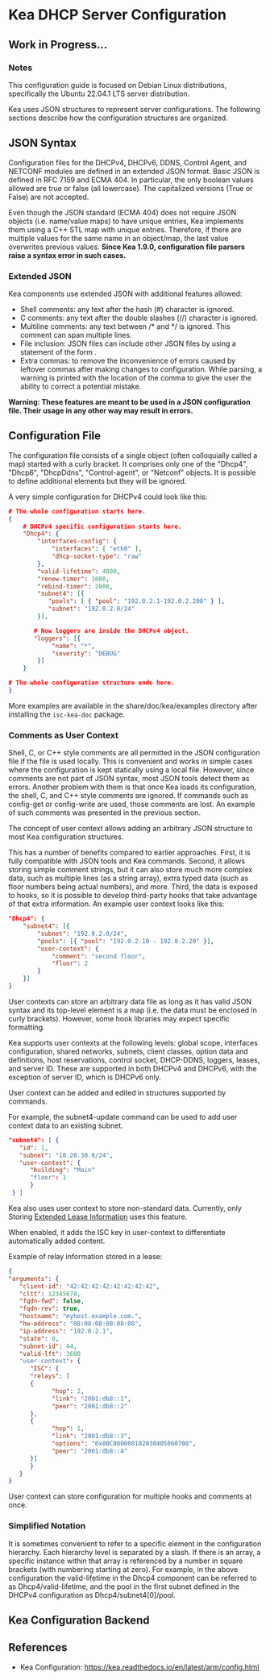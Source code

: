 Kea DHCP Server Configuration
=============================

## Work in Progress...

### Notes

This configuration guide is focused on Debian Linux distributions, specifically the Ubuntu 22.04.1 LTS server distribution.

Kea uses JSON structures to represent server configurations. The following sections describe how the configuration structures are organized.

## JSON Syntax

Configuration files for the DHCPv4, DHCPv6, DDNS, Control Agent, and NETCONF modules are defined in an extended JSON format. Basic JSON is defined in RFC 7159 and ECMA 404. In particular, the only boolean values allowed are true or false (all lowercase). The capitalized versions (True or False) are not accepted.

Even though the JSON standard (ECMA 404) does not require JSON objects (i.e. name/value maps) to have unique entries, Kea implements them using a C++ STL map with unique entries. Therefore, if there are multiple values for the same name in an object/map, the last value overwrites previous values. **Since Kea 1.9.0, configuration file parsers raise a syntax error in such cases.**

### Extended JSON

Kea components use extended JSON with additional features allowed:
- Shell comments: any text after the hash (#) character is ignored.
- C comments: any text after the double slashes (//) character is ignored.
- Multiline comments: any text between /* and */ is ignored. This comment can span multiple lines.
- File inclusion: JSON files can include other JSON files by using a statement of the form <?include "file.json"?>.
- Extra commas: to remove the inconvenience of errors caused by leftover commas after making changes to configuration. While parsing, a warning is printed with the location of the comma to give the user the ability to correct a potential mistake.

**Warning: These features are meant to be used in a JSON configuration file. Their usage in any other way may result in errors.**

## Configuration File

The configuration file consists of a single object (often colloquially called a map) started with a curly bracket. It comprises only one of the "Dhcp4", "Dhcp6", "DhcpDdns", "Control-agent", or "Netconf" objects. It is possible to define additional elements but they will be ignored.

A very simple configuration for DHCPv4 could look like this:

```json
# The whole configuration starts here.
{
    # DHCPv4 specific configuration starts here.
    "Dhcp4": {
        "interfaces-config": {
            "interfaces": [ "eth0" ],
            "dhcp-socket-type": "raw"
        },
        "valid-lifetime": 4000,
        "renew-timer": 1000,
        "rebind-timer": 2000,
        "subnet4": [{
           "pools": [ { "pool": "192.0.2.1-192.0.2.200" } ],
           "subnet": "192.0.2.0/24"
        }],

       # Now loggers are inside the DHCPv4 object.
       "loggers": [{
            "name": "*",
            "severity": "DEBUG"
        }]
    }

# The whole configuration structure ends here.
}
```

More examples are available in the share/doc/kea/examples directory after installing the `isc-kea-doc` package.

### Comments as User Context

Shell, C, or C++ style comments are all permitted in the JSON configuration file if the file is used locally. This is convenient and works in simple cases where the configuration is kept statically using a local file. However, since comments are not part of JSON syntax, most JSON tools detect them as errors. Another problem with them is that once Kea loads its configuration, the shell, C, and C++ style comments are ignored. If commands such as config-get or config-write are used, those comments are lost. An example of such comments was presented in the previous section.

The concept of user context allows adding an arbitrary JSON structure to most Kea configuration structures.

This has a number of benefits compared to earlier approaches. First, it is fully compatible with JSON tools and Kea commands. Second, it allows storing simple comment strings, but it can also store much more complex data, such as multiple lines (as a string array), extra typed data (such as floor numbers being actual numbers), and more. Third, the data is exposed to hooks, so it is possible to develop third-party hooks that take advantage of that extra information. An example user context looks like this:

```json
"Dhcp4": {
    "subnet4": [{
        "subnet": "192.0.2.0/24",
        "pools": [{ "pool": "192.0.2.10 - 192.0.2.20" }],
        "user-context": {
            "comment": "second floor",
            "floor": 2
        }
    }]
}
```

User contexts can store an arbitrary data file as long as it has valid JSON syntax and its top-level element is a map (i.e. the data must be enclosed in curly brackets). However, some hook libraries may expect specific formatting.

Kea supports user contexts at the following levels: global scope, interfaces configuration, shared networks, subnets, client classes, option data and definitions, host reservations, control socket, DHCP-DDNS, loggers, leases, and server ID. These are supported in both DHCPv4 and DHCPv6, with the exception of server ID, which is DHCPv6 only.

User context can be added and edited in structures supported by commands.

For example, the subnet4-update command can be used to add user context data to an existing subnet.

```json
"subnet4": [ {
   "id": 1,
   "subnet": "10.20.30.0/24",
   "user-context": {
      "building": "Main"
      "floor": 1
      }
 } ]
 ```
 
 Kea also uses user context to store non-standard data. Currently, only Storing [Extended Lease Information](https://kea.readthedocs.io/en/latest/arm/dhcp4-srv.html#dhcp4-store-extended-info) uses this feature.
 
 When enabled, it adds the ISC key in user-context to differentiate automatically added content.

Example of relay information stored in a lease:

```json
{
"arguments": {
   "client-id": "42:42:42:42:42:42:42:42",
   "cltt": 12345678,
   "fqdn-fwd": false,
   "fqdn-rev": true,
   "hostname": "myhost.example.com.",
   "hw-address": "08:08:08:08:08:08",
   "ip-address": "192.0.2.1",
   "state": 0,
   "subnet-id": 44,
   "valid-lft": 3600
   "user-context": {
      "ISC": {
      "relays": [
      {
            "hop": 2,
            "link": "2001:db8::1",
            "peer": "2001:db8::2"
      },
      {
            "hop": 1,
            "link": "2001:db8::3",
            "options": "0x00C800080102030405060708",
            "peer": "2001:db8::4"
      }]
      }
   }
}
```

User context can store configuration for multiple hooks and comments at once.

### Simplified Notation

It is sometimes convenient to refer to a specific element in the configuration hierarchy. Each hierarchy level is separated by a slash. If there is an array, a specific instance within that array is referenced by a number in square brackets (with numbering starting at zero). For example, in the above configuration the valid-lifetime in the Dhcp4 component can be referred to as Dhcp4/valid-lifetime, and the pool in the first subnet defined in the DHCPv4 configuration as Dhcp4/subnet4[0]/pool.

## Kea Configuration Backend









## References
  - Kea Configuration: https://kea.readthedocs.io/en/latest/arm/config.html
